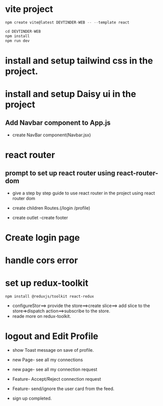 # vite project
```javascript
npm create vite@latest DEVTINDER-WEB -- --template react

cd DEVTINDER-WEB
npm install
npm run dev
```
# install and setup tailwind css in the project.

# install and setup Daisy ui in the project
## Add Navbar component to App.js

- create NavBar component(Navbar.jsx)

# react router
## prompt to set up react router using react-router-dom

- give a step by step guide to use react router in the project using react router dom

- create children Routes.(/login /profile)
- create outlet
-create footer

# Create login page

# handle cors error
# set up redux-toolkit 
```javasccript
npm install @reduxjs/toolkit react-redux
```
- configureStor==> provide the store==>create slice==> add slice to the store=>dispatch action==>subscribe to the store. 
- reade more on redux-toolkit.

# logout and Edit Profile 

- show Toast message on save of profile.
- new Page- see all my connections
- new page- see all my connection request
- Feature- Accept/Reject connection request

- Feature- send/ignore the user card from the feed.

- sign up completed.


